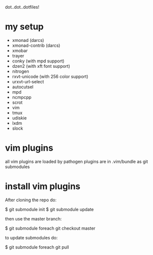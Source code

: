 dot..dot..dotfiles!


my setup
========
* xmonad (darcs)
* xmonad-contrib (darcs)
* xmobar
* trayer
* conky (with mpd support)
* dzen2 (with xft font support)
* nitrogen
* rxvt-unicode (with 256 color support)
* urxvt-url-select
* autocutsel
* mpd
* ncmpcpp
* scrot
* vim
* tmux
* udiskie
* lxdm
* slock


vim plugins
===========
all vim plugins are loaded by pathogen
plugins are in .vim/bundle as git submodules

install vim plugins
===================
After cloning the repo do:

$ git submodule init
$ git submodule update


then use the master branch:

$ git submodule foreach git checkout master


to update submodules do:

$ git submodule foreach git pull

